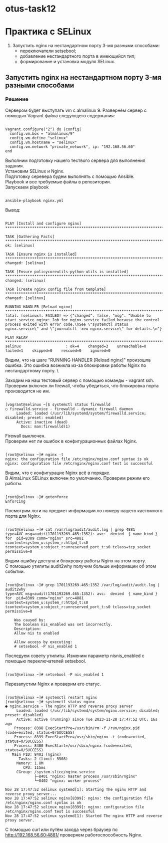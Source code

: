 # otus-task12

# Практика с SELinux

1. Запустить nginx на нестандартном порту 3-мя разными способами:
	* переключатели setsebool;
	* добавление нестандартного порта в имеющийся тип;
	* формирование и установка модуля SELinux.

## Запустить nginx на нестандартном порту 3-мя разными способами

### Решение

Сервером будет выступать vm с almalinux 9. Развернём сервер с помощью Vagrant файла следующего содержания:
```

Vagrant.configure("2") do |config|
  config.vm.box = "almalinux/9"
  config.vm.define "selinux"
  config.vm.hostname = "selinux"
  config.vm.network "private_network", ip: "192.168.56.60"
end
```

Выполним подготовку нашего тествого сервера для выполнения задания. \
Установим SELinux и Nginx. \
Подготовку серевера будем выполнять с помощью Ansible. \
Playbook и все требуемые файлы в репозитории. \
Запускаем playbook
```

ansible-playbook nginx.yml 
```

Вывод:
```

PLAY [Install and configure nginx] *************************************************************************************************************************************************************************

TASK [Gathering Facts] *************************************************************************************************************************************************************************************
ok: [selinux]

TASK [Ensure nginx is installed] ***************************************************************************************************************************************************************************
changed: [selinux]

TASK [Ensure policycoreutils-python-utils is installed] ****************************************************************************************************************************************************
changed: [selinux]

TASK [Create nginx config file from template] **************************************************************************************************************************************************************
changed: [selinux]

RUNNING HANDLER [Reload nginx] *****************************************************************************************************************************************************************************
fatal: [selinux]: FAILED! => {"changed": false, "msg": "Unable to start service nginx: Job for nginx.service failed because the control process exited with error code.\nSee \"systemctl status nginx.service\" and \"journalctl -xeu nginx.service\" for details.\n"}

PLAY RECAP *************************************************************************************************************************************************************************************************
selinux                    : ok=4    changed=3    unreachable=0    failed=1    skipped=0    rescued=0    ignored=0
```

Видим, что на шаге "RUNNING HANDLER [Reload nginx]" произошла ошибка. Это ошибка возникла из-за блокировки работы Nginx по нестандартному порту. \

Заходим на наш тестовый сервер с помощью команды - vagrant ssh. \
Проверим включен ли firewall, чтобы убедиться, что блокировка порта производится не им.
```

[vagrant@selinux ~]$ systemctl status firewalld
○ firewalld.service - firewalld - dynamic firewall daemon
     Loaded: loaded (/usr/lib/systemd/system/firewalld.service; disabled; preset: enabled)
     Active: inactive (dead)
       Docs: man:firewalld(1)

```

Firewall выключен. \
Проверим нет ли ошибок в конфигурационных файлах Nginx.
```

[root@selinux ~]# nginx -t
nginx: the configuration file /etc/nginx/nginx.conf syntax is ok
nginx: configuration file /etc/nginx/nginx.conf test is successful
```

Видим, что с конфигурацие Nginx всё в порядке. \
В AlmaLinux SELinux включен по умолчанию. Проверим режим его работы.
```

[root@selinux ~]# getenforce 
Enforcing
```

Посмотрим логи на предмет информации по номеру нашего кастомного порта для Nginx.
```

[root@selinux ~]# cat /var/log/audit/audit.log | grep 4881
type=AVC msg=audit(1701193269.465:1352): avc:  denied  { name_bind } for  pid=8309 comm="nginx" src=4881 scontext=system_u:system_r:httpd_t:s0 tcontext=system_u:object_r:unreserved_port_t:s0 tclass=tcp_socket permissive=0
```

Видим ошибку доступа и блокровку работы Nginx на этом порту. \
С помощью утилиты audit2why получим больше информации об этом событии.
```

[root@selinux ~]# grep 1701193269.465:1352 /var/log/audit/audit.log | audit2why 
type=AVC msg=audit(1701193269.465:1352): avc:  denied  { name_bind } for  pid=8309 comm="nginx" src=4881 scontext=system_u:system_r:httpd_t:s0 tcontext=system_u:object_r:unreserved_port_t:s0 tclass=tcp_socket permissive=0

	Was caused by:
	The boolean nis_enabled was set incorrectly. 
	Description:
	Allow nis to enabled

	Allow access by executing:
	# setsebool -P nis_enabled 1
```

Последуем совету утилиты. Изменим параметр nisnis_enabled с помощью переключателей setsebool.
```

[root@selinux ~]# setsebool -P nis_enabled 1
```

Перезапустим Nginx и проверим его статус.
```

[root@selinux ~]# systemctl restart nginx
[root@selinux ~]# systemctl status nginx
● nginx.service - The nginx HTTP and reverse proxy server
     Loaded: loaded (/usr/lib/systemd/system/nginx.service; disabled; preset: disabled)
     Active: active (running) since Tue 2023-11-28 17:47:52 UTC; 16s ago
    Process: 8398 ExecStartPre=/usr/bin/rm -f /run/nginx.pid (code=exited, status=0/SUCCESS)
    Process: 8399 ExecStartPre=/usr/sbin/nginx -t (code=exited, status=0/SUCCESS)
    Process: 8400 ExecStart=/usr/sbin/nginx (code=exited, status=0/SUCCESS)
   Main PID: 8401 (nginx)
      Tasks: 2 (limit: 5508)
     Memory: 1.8M
        CPU: 115ms
     CGroup: /system.slice/nginx.service
             ├─8401 "nginx: master process /usr/sbin/nginx"
             └─8402 "nginx: worker process"

Nov 28 17:47:52 selinux systemd[1]: Starting The nginx HTTP and reverse proxy server...
Nov 28 17:47:52 selinux nginx[8399]: nginx: the configuration file /etc/nginx/nginx.conf syntax is ok
Nov 28 17:47:52 selinux nginx[8399]: nginx: configuration file /etc/nginx/nginx.conf test is successful
Nov 28 17:47:52 selinux systemd[1]: Started The nginx HTTP and reverse proxy server.
```

С помощью curl или путём захода через браузер по http://192.168.56.60:4881/ проверяем работоспособность Nginx.









